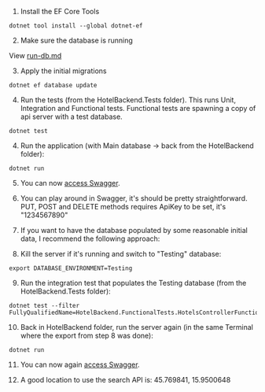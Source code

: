 1. Install the EF Core Tools

```
dotnet tool install --global dotnet-ef
```

2. Make sure the database is running

View [run-db.md](run-db.md)

3. Apply the initial migrations

```
dotnet ef database update
```

4. Run the tests (from the HotelBackend.Tests folder). This runs Unit, Integration and Functional tests. Functional tests are spawning a copy of api server with a test database.
```
dotnet test
```

4. Run the application (with Main database -> back from the HotelBackend folder):
```
dotnet run
```

5. You can now [access Swagger](http://localhost:5022/swagger/index.html).

6. You can play around in Swagger, it's should be pretty straightforward. PUT, POST and DELETE methods requires ApiKey to be set, it's "1234567890"

7. If you want to have the database populated by some reasonable initial data, I recommend the following approach:

8. Kill the server if it's running and switch to "Testing" database:
```
export DATABASE_ENVIRONMENT=Testing
```

9. Run the integration test that populates the Testing database (from the HotelBackend.Tests folder):
```
dotnet test --filter FullyQualifiedName=HotelBackend.FunctionalTests.HotelsControllerFunctionalTests.TestInsertApi
```

10. Back in HotelBackend folder, run the server again (in the same Terminal where the export from step 8 was done):
```
dotnet run
```

11. You can now again [access Swagger](http://localhost:5022/swagger/index.html).

12. A good location to use the search API is: 45.769841, 15.9500648

